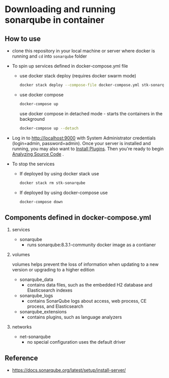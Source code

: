 # Downloading and running sonarqube in container

## How to use

- clone this repository in your local machine or server where docker is running and `cd` into `sonarqube` folder

- To spin up services defined in docker-compose.yml file
  - use docker stack deploy (requires docker swarm mode)

    ```bash
    docker stack deploy --compose-file docker-compose.yml stk-sonarqube
    ```

  - use docker compose

    ```bash
    docker-compose up
    ```

    use docker compose in detached mode - starts the containers in the background

    ```bash
    docker-compose up --detach
    ```

- Log in to <http://localhost:9000> with System Administrator credentials (login=admin, password=admin).
Once your server is installed and running, you may also want to [Install Plugins](https://docs.sonarqube.org/latest/setup/install-plugin/). Then you're ready to begin [Analyzing Source Code](https://docs.sonarqube.org/latest/analysis/overview/) .

- To stop the services

  - If deployed by using docker stack use

    ```bash
    docker stack rm stk-sonarqube
    ```

  - If deployed by using docker-compose use

    ```bash
    docker-compose down
    ```

## Components defined in docker-compose.yml

1. services
    - sonarqube
      - runs sonarqube:8.3.1-community docker image as a contianer
2. volumes

    volumes helps prevent the loss of information when updating to a new version or upgrading to a higher edition
     - sonarqube_data
       - contains data files, such as the embedded H2 database and Elasticsearch indexes
     - sonarqube_logs
       - contains SonarQube logs about access, web process, CE process, and Elasticsearch
     - sonarqube_extensions
       - contains plugins, such as language analyzers

3. networks
    - net-sonarqube
      - no special configuration uses the default driver

## Reference

- <https://docs.sonarqube.org/latest/setup/install-server/>